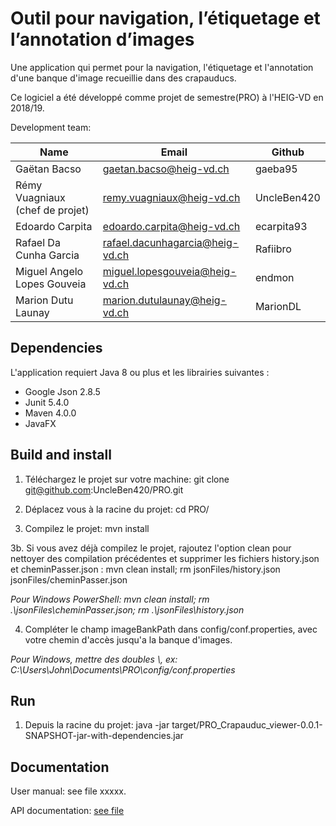 
# Outil pour navigation, l’étiquetage et l’annotation d’images

Une application qui permet pour la navigation, l'étiquetage et l'annotation d'une banque d'image recueillie dans des crapauducs.

Ce logiciel a été développé comme projet de semestre(PRO) à l'HEIG-VD en 2018/19.

Development team:

| Name                            | Email                           | Github      |
|---------------------------------|---------------------------------|-------------|
| Gaëtan Bacso                    | gaetan.bacso@heig-vd.ch         | gaeba95     |
| Rémy Vuagniaux (chef de projet) | remy.vuagniaux@heig-vd.ch       | UncleBen420 |
| Edoardo Carpita                 | edoardo.carpita@heig-vd.ch      | ecarpita93  |
| Rafael Da Cunha Garcia          | rafael.dacunhagarcia@heig-vd.ch | Rafiibro    |
| Miguel Angelo Lopes Gouveia     | miguel.lopesgouveia@heig-vd.ch  | endmon      |
| Marion Dutu Launay	             | marion.dutulaunay@heig-vd.ch    | MarionDL    |

## Dependencies

L'application requiert Java 8 ou plus et les librairies suivantes :

* Google Json 2.8.5
* Junit 5.4.0
* Maven 4.0.0
* JavaFX

## Build and install

1.  Téléchargez le projet sur votre machine: git clone git@github.com:UncleBen420/PRO.git

2.  Déplacez vous à la racine du projet: cd PRO/

3.  Compilez le projet: mvn install

3b. Si vous avez déjà compilez le projet, rajoutez l'option clean pour nettoyer des compilation précédentes et supprimer les  fichiers history.json et cheminPasser.json :  mvn clean install; rm jsonFiles/history.json jsonFiles/cheminPasser.json

*Pour Windows PowerShell: mvn clean install; rm .\jsonFiles\cheminPasser.json; rm .\jsonFiles\history.json*

4.  Compléter le champ imageBankPath dans config/conf.properties, avec votre chemin d'accès jusqu'a la banque d'images.

*Pour Windows, mettre des doubles \\, ex: C:\\Users\John\Documents\PRO\config/conf.properties*

## Run

1. Depuis la racine du projet:  java -jar target/PRO_Crapauduc_viewer-0.0.1-SNAPSHOT-jar-with-dependencies.jar

## Documentation

User manual: see file xxxxx.

API documentation: [see file](doc/documentation.pdf)
